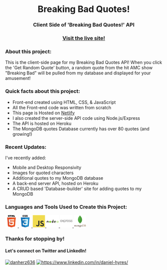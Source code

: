 <h1 align="center"> Breaking Bad Quotes! </h1>

<h3 align="center">Client Side of 'Breaking Bad Quotes!' API</h3>
<h3 align="center"> <a href="https://quotes-of-breakingbad.netlify.app/">Visit the live site!</a></h3>

<h3 align="left">About this project:</h3>
<p align="left">
This is the client-side page for my Breaking Bad Quotes API! When you click the 'Get Random Quote' button, a random quote from the hit AMC show "Breaking Bad" will be pulled from my database and displayed for your amusement!
</p>

<h3 align="left">Quick facts about this project:</h3>
<p align="left">
<ul>
<li> Front-end created using HTML, CSS, & JavaScript </li>
<li> All the Front-end code was written from scratch </li>
<li> This page is Hosted on <a href="https://app.netlify.com/drop"> Netlify </a> </li>
<li> I also created the server-side API code using Node.js/Express </li> 
<li> The API is hosted on Heroku </li>
<li> The MongoDB quotes Database currently has over 80 quotes (and growing!) </li>
<!----- <li> </li> ---->
</ul>
</p>

<h3 align="left">Recent Updates:</h3>
<p align="left">
I've recently added:
<ul>
<li> Mobile and Desktop Responsivity </li>
<li> Images for quoted characters </li>
<li> Additional quotes to my MongoDB database</li>
<li> A back-end server API, hosted on Heroku</li> 
<li>A CRUD based 'Database-builder' site for adding quotes to my MongoDB </li>
<!----- <li> </li> ---->
</ul>
</p>

<h3 align="left">Languages and Tools Used to Create this Project:</h3>
<p align="left"> <a href="https://www.w3.org/html/" target="_blank" rel="noreferrer"> <img src="https://raw.githubusercontent.com/devicons/devicon/master/icons/html5/html5-original-wordmark.svg" alt="html5" width="40" height="40"/> </a> <a href="https://www.w3schools.com/css/" target="_blank" rel="noreferrer"> <img src="https://raw.githubusercontent.com/devicons/devicon/master/icons/css3/css3-original-wordmark.svg" alt="css3" width="40" height="40"/> </a> <a href="https://developer.mozilla.org/en-US/docs/Web/JavaScript" target="_blank" rel="noreferrer"> <img src="https://raw.githubusercontent.com/devicons/devicon/master/icons/javascript/javascript-original.svg" alt="javascript" width="40" height="40"/> </a> <a href="https://nodejs.org" target="_blank" rel="noreferrer"> <img src="https://raw.githubusercontent.com/devicons/devicon/master/icons/nodejs/nodejs-original-wordmark.svg" alt="nodejs" width="40" height="40"/> </a>  <a href="https://expressjs.com" target="_blank" rel="noreferrer"> <img src="https://raw.githubusercontent.com/devicons/devicon/master/icons/express/express-original-wordmark.svg" alt="express" width="40" height="40"/> </a> <a href="https://www.mongodb.com/" target="_blank" rel="noreferrer"> <img src="https://raw.githubusercontent.com/devicons/devicon/master/icons/mongodb/mongodb-original-wordmark.svg" alt="mongodb" width="40" height="40"/> </a></p>


<h3 align="left">Thanks for stopping by!</h3>
<h4> Let's connect on Twitter and LinkedIn! </h4>
<p align="left">
<a href="https://twitter.com/danherz636" target="blank"><img align="center" src="https://raw.githubusercontent.com/rahuldkjain/github-profile-readme-generator/master/src/images/icons/Social/twitter.svg" alt="danherz636" height="30" width="40" /></a>
<a href="https://linkedin.com/in/https://www.linkedin.com/in/daniel-hyres/" target="blank"><img align="center" src="https://raw.githubusercontent.com/rahuldkjain/github-profile-readme-generator/master/src/images/icons/Social/linked-in-alt.svg" alt="https://www.linkedin.com/in/daniel-hyres/" height="30" width="40" /></a>
</p>




